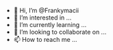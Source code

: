 - 👋 Hi, I’m @Frankymacii
- 👀 I’m interested in ...
- 🌱 I’m currently learning ...
- 💞️ I’m looking to collaborate on ...
- 📫 How to reach me ...

<!---
Frankymacii/Frankymacii is a ✨ special ✨ repository because its `README.md` (this file) appears on your GitHub profile.
You can click the Preview link to take a look at your changes.
--->
